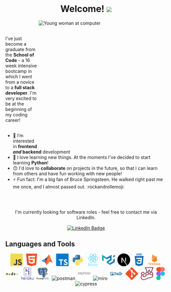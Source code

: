 <h1 align="center"> Welcome! 
<img src="https://media.giphy.com/media/hvRJCLFzcasrR4ia7z/giphy.gif" width="30px"/>
</h1>

  <img align="right" src="https://user-images.githubusercontent.com/103673974/187241229-399c7f4a-7fbd-45e0-b096-f3c0e3735ca2.png" alt="Young woman at computer" width="400" height="400"/>

<br></br>
<div align="left" id="aboutMe">
<p>
I've just become a graduate from the <b>School of Code</b> - a 16 week intensive bootcamp in which I went from a novice to a <b>full stack developer</b>.
I'm very excited to be at the beginning of my coding career!
<br></br>
</p>
</div>


- 👀 I’m interested in <b>frontend <em>and</em> backend</b> development
- 🌱 I love learning new things. At the moments I've decided to start learning <b>Python</b>!
- 🙃 I'd love to <b>collaborate</b> on projects in the future, so that I can learn from others and have fun working with new people!
- ⚡ Fun fact: I'm a big fan of Bruce Springsteen. He walked right past me me once, and I almost passed out. :rockandrollemoji:


<br></br>
<div id="contactMe" align="center">
<p>I'm currently looking for software roles - feel free to contact me via LinkedIn.</p>

<a href="https://www.linkedin.com/in/shivana-p-749a11220/">
    <img align="center" src="https://img.shields.io/badge/LinkedIn-blue?style=for-the-badge&logo=linkedin&logoColor=white" alt="LinkedIn Badge"/>
</a>
</div>
  
  
<h2>Languages and Tools</h2>
<div align="center">
 <!--Core-->
  <img src="https://github.com/devicons/devicon/blob/master/icons/javascript/javascript-original.svg" title="JavaScript" alt="JavaScript" width="40"  height="40"/>&nbsp;
  <img src="https://github.com/devicons/devicon/blob/master/icons/html5/html5-original.svg" title="HTML5" alt="HTML" width="40" height="40"/>&nbsp;
  <img src="https://github.com/devicons/devicon/blob/master/icons/matlab/matlab-original.svg" title="MATLAB" alt="MATLAB" width="40" height="40"/>&nbsp;
  <img src="https://github.com/devicons/devicon/blob/master/icons/typescript/typescript-original.svg" title="TypeScript" alt="TypeScript" width="40" height="40"/>&nbsp;
  <img src="https://github.com/devicons/devicon/blob/master/icons/python/python-original.svg" title="Python" alt="Python" width="40" height="40"/>&nbsp;
 <!--Frontend-->
  <img src="https://github.com/devicons/devicon/blob/master/icons/react/react-original-wordmark.svg" title="React" alt="React" width="40" height="40"/>&nbsp;
  <img src="https://github.com/devicons/devicon/blob/master/icons/materialui/materialui-original.svg" title="Material UI" alt="Material UI" width="40" height="40"/>&nbsp;
  <img src="https://github.com/devicons/devicon/blob/master/icons/nextjs/nextjs-original.svg" title="NextJS" alt="NextJS" width="40" height="40"/>&nbsp;
    <img src="https://github.com/devicons/devicon/blob/master/icons/css3/css3-plain-wordmark.svg"  title="CSS3" alt="CSS" width="40" height="40"/>&nbsp;
 <!--Backend-->
  <img src="https://github.com/devicons/devicon/blob/master/icons/firebase/firebase-plain-wordmark.svg" title="Firebase" alt="Firebase" width="40" height="40"/>&nbsp;
   <img src="https://github.com/devicons/devicon/blob/master/icons/nodejs/nodejs-original-wordmark.svg" title="NodeJS" alt="NodeJS" width="40" height="40"/>&nbsp;
   <img src="https://github.com/devicons/devicon/blob/master/icons/heroku/heroku-original-wordmark.svg" title="Heroku" alt="Heroku" width="40" height="40"/>&nbsp;
   <img src="https://github.com/devicons/devicon/blob/master/icons/postgresql/postgresql-original-wordmark.svg" title="postgresql" alt="postgresql" width="40" height="40"/>&nbsp;
   <img src="https://user-images.githubusercontent.com/103673974/187541399-c202b91a-a8a2-49ff-8aba-66e505932cc2.png" title="postman" alt="postman" width="40" height="40"/>&nbsp;
  <img src="https://github.com/devicons/devicon/blob/master/icons/express/express-original-wordmark.svg" title="express" alt="express" width="40" height="40"/>&nbsp;
 <!--Design, organisation and other-->
<img src="https://github.com/devicons/devicon/blob/master/icons/figma/figma-original.svg" title="figma" alt="figma" width="40" height="40" style="float:right"/>
<img src="https://user-images.githubusercontent.com/103673974/187541989-9c264104-b446-4c10-b032-56f3da2813fc.png" title="miro" alt="miro" width="40" height="40"/>&nbsp;
<img src="https://github.com/devicons/devicon/blob/master/icons/trello/trello-plain-wordmark.svg" title="trello" alt="trello" width="40" height="40"/>&nbsp;
<img src="https://github.com/devicons/devicon/blob/master/icons/git/git-original.svg" title="git" alt="git" width="40" height="40"/>&nbsp;
 <!--Testing-->
  <img src="https://github.com/devicons/devicon/blob/master/icons/jest/jest-plain.svg" title="jest" alt="jest" width="40" height="40"/>
  <img src="https://user-images.githubusercontent.com/103673974/187541814-29267769-53f5-4b1e-992c-81e5ad831b55.png" title="cypress" alt="cypress" width="40" height="40"/>
</h3>
  
 </div>


